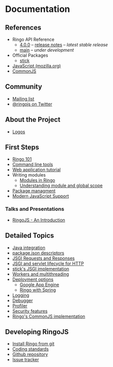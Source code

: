 # Documentation

<style>
.content h1 { display: none; }
#documentation-right { display: inline-block; width: 50%; float: right; }
#documentation-left { display: inline-block; width: 50%; }
@media screen and (max-width: 960px) {#documentation-left, #documentation-right { float: none; display: block; width: 100%;}}
</style>


<div id="documentation-right">

## References

  * Ringo API Reference
    * [4.0.0](/api/4.0.0/index.html) &ndash; [release notes](release_4_0_0)  &ndash; <em>latest stable release</em>
    * [main](/api/main/index.html) &ndash; <em>under development</em>
  * Official Packages
    * [stick](/api/stick/index.html)
  * [JavaScript (mozilla.org)](https://developer.mozilla.org/en/JavaScript/Reference)
  * [CommonJS](http://wiki.commonjs.org/wiki/CommonJS)

## Community

  * [Mailing list](https://groups.google.com/group/ringojs)
  * [@ringojs on Twitter](https://twitter.com/ringojs)

## About the Project

  * [Logos](../logos)

</div>

<div id="documentation-left">

## First Steps

 * [Ringo 101](ringo_101)
 * [Command line tools](commandline_tools)
 * [Web application tutorial](/tutorial/)
 * Writing modules
   * [Modules in Ringo](modules)
   * [Understanding module and global scope](module_and_global_scope)
 * [Package managment](package_management)
 * [Modern JavaScript Support](modern_javascript)

### Talks and Presentations

 * [RingoJS - An Introduction](../talks-presentations/ringo-an-introduction)

## Detailed Topics

  * [Java integration](java_integration)
  * [package.json descriptors](package_descriptors)
  * [JSGI Requests and Responses](jsgi_requests_responses)
  * [JSGI and servlet lifecycle for HTTP](jsgi_servlet_lifecycle)
  * [stick's JSGI implementation](stick_jsgi_implementation)
  * [Workers and multithreading](workers)
  * [Deployment options](deployment)
    * [Google App Engine](google_appengine)
    * [Ringo with Spring](ringo_with_spring)
  * [Logging](logging)
  * [Debugger](debugger)
  * [Profiler](profiler)
  * [Security features](security_features)
  * [Ringo's CommonJS implementation](commonjs_implementation)

## Developing RingoJS

  * [Install Ringo from git](ringo_from_git)
  * [Coding standards](coding_standards)
  * [Github repository](https://github.com/ringo/ringojs)
  * [Issue tracker](https://github.com/ringo/ringojs/issues)

</div>
